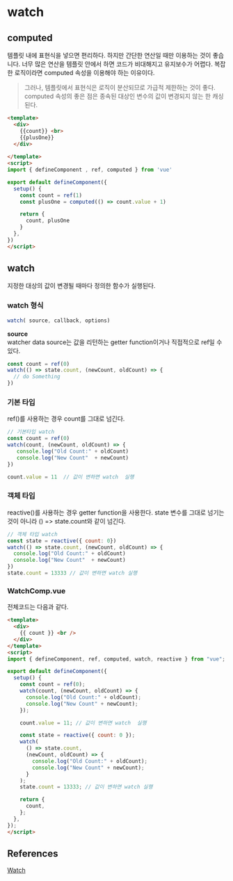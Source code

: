 # watch

## computed

템플릿 내에 표현식을 넣으면 편리하다. 하지만 간단한 연산일 때만 이용하는 것이 좋습니다. 너무 많은 연산을 템플릿 안에서 하면 코드가 비대해지고 유지보수가 어렵다. 복잡한 로직이라면 computed 속성을 이용해야 하는 이유이다.

> 그러나, 템플릿에서 표현식은 로직이 분산되므로 가급적 제한하는 것이 좋다. computed 속성의 좋은 점은 종속된 대상인 변수의 값이 변경되지 않는 한 캐싱된다.

```html
<template>
  <div>
    {{count}} <br>
    {{plusOne}}
  </div>
  
</template>
<script>
import { defineComponent , ref, computed } from 'vue'

export default defineComponent({
  setup() {
    const count = ref(1)
    const plusOne = computed(() => count.value + 1)

    return {
      count, plusOne
    }
  },
})
</script>
```

## watch

지정한 대상의 값이 변경될 때마다 정의한 함수가 실행된다.

### watch 형식

```javascript
watch( source, callback, options)
```

**source**\
watcher data source는 값을 리턴하는 getter function이거나 직접적으로 ref일 수 있다.

```javascript
const count = ref(0)
watch(() => state.count, (newCount, oldCount) => {
  // do Something
})
```

### 기본 타입

ref()를 사용하는 경우 count를 그대로 넘긴다.

```javascript
// 기본타입 watch 
const count = ref(0)
watch(count, (newCount, oldCount) => {
   console.log("Old Count:" + oldCount)
   console.log("New Count"  + newCount)
})

count.value = 11  // 값이 변하면 watch  실행 
```

### 객체 타입

reactive()를 사용하는 경우 getter function을 사용한다. state 변수를 그대로 넘기는 것이 아니라 () => state.count와 같이 넘긴다.

```javascript
// 객체 타입 watch
const state = reactive({ count: 0})
watch(() => state.count, (newCount, oldCount) => {
  console.log("Old Count:" + oldCount)
  console.log("New Count"  + newCount)
})
state.count = 13333 // 값이 변하면 watch 실행 
```

### WatchComp.vue

전체코드는 다음과 같다.

```html
<template>
  <div>
    {{ count }} <br />
  </div>
</template>
<script>
import { defineComponent, ref, computed, watch, reactive } from "vue";

export default defineComponent({
  setup() {
    const count = ref(0);
    watch(count, (newCount, oldCount) => {
      console.log("Old Count:" + oldCount);
      console.log("New Count" + newCount);
    });

    count.value = 11; // 값이 변하면 watch  실행

    const state = reactive({ count: 0 });
    watch(
      () => state.count,
      (newCount, oldCount) => {
        console.log("Old Count:" + oldCount);
        console.log("New Count" + newCount);
      }
    );
    state.count = 13333; // 값이 변하면 watch 실행

    return {
      count,
    };
  },
});
</script>
```

## References

[Watch](https://v3.vuejs.org/guide/reactivity-computed-watchers.html#watching-a-single-source)

